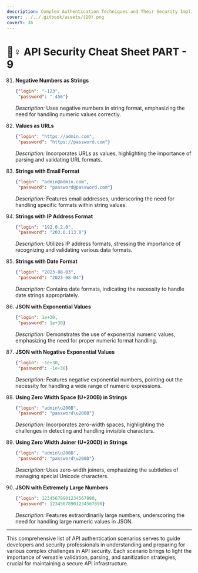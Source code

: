 ```yaml
---
description: Complex Authentication Techniques and Their Security Implications
cover: ../../.gitbook/assets/(10).png
coverY: 36
---
```


# 🧞♀ API Security Cheat Sheet PART - 9

81. **Negative Numbers as Strings**

    ```json
    {"login": "-123",
     "password": "-456"}
    ```

    _Description:_ Uses negative numbers in string format, emphasizing the need for handling numeric values correctly.
82. **Values as URLs**

    ```json
    {"login": "https://admin.com",
     "password": "https://password.com"}
    ```

    _Description:_ Incorporates URLs as values, highlighting the importance of parsing and validating URL formats.
83. **Strings with Email Format**

    ```json
    {"login": "admin@admin.com",
     "password": "password@password.com"}
    ```

    _Description:_ Features email addresses, underscoring the need for handling specific formats within string values.
84. **Strings with IP Address Format**

    ```json
    {"login": "192.0.2.0",
     "password": "203.0.113.0"}
    ```

    _Description:_ Utilizes IP address formats, stressing the importance of recognizing and validating various data formats.
85. **Strings with Date Format**

    ```json
    {"login": "2023-08-03",
     "password": "2023-08-04"}
    ```

    _Description:_ Contains date formats, indicating the necessity to handle date strings appropriately.
86. **JSON with Exponential Values**

    ```json
    {"login": 1e+30,
     "password": 1e+30}
    ```

    _Description:_ Demonstrates the use of exponential numeric values, emphasizing the need for proper numeric format handling.
87. **JSON with Negative Exponential Values**

    ```json
    {"login": -1e+30,
     "password": -1e+30}
    ```

    _Description:_ Features negative exponential numbers, pointing out the necessity for handling a wide range of numeric expressions.
88. **Using Zero Width Space (U+200B) in Strings**

    ```json
    {"login": "admin\u200B",
     "password": "password\u200B"}
    ```

    _Description:_ Incorporates zero-width spaces, highlighting the challenges in detecting and handling invisible characters.
89. **Using Zero Width Joiner (U+200D) in Strings**

    ```json
    {"login": "admin\u200D",
     "password": "password\u200D"}
    ```

    _Description:_ Uses zero-width joiners, emphasizing the subtleties of managing special Unicode characters.
90. **JSON with Extremely Large Numbers**

    ```json
    {"login": 12345678901234567890,
     "password": 12345678901234567890}
    ```

    _Description:_ Features extraordinarily large numbers, underscoring the need for handling large numeric values in JSON.

***

This comprehensive list of API authentication scenarios serves to guide developers and security professionals in understanding and preparing for various complex challenges in API security. Each scenario brings to light the importance of versatile validation, parsing, and sanitization strategies, crucial for maintaining a secure API infrastructure.
